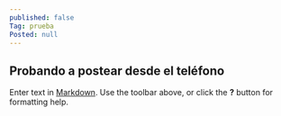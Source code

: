 ```yaml
---
published: false
Tag: prueba
Posted: null
---
```

## Probando a postear desde el teléfono

Enter text in [Markdown](http://daringfireball.net/projects/markdown/). Use the toolbar above, or click the **?** button for formatting help.
